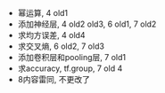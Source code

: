 * 幂运算, 4 old1
* 添加神经层, 4 old2 old3, 6 old1, 7 old2
* 求均方误差, 4 old4
* 求交叉熵, 6 old2, 7 old3
* 添加卷积层和pooling层, 7 old1
* 求accuracy, tf.group, 7 old 4
* 8内容雷同, 不更改了